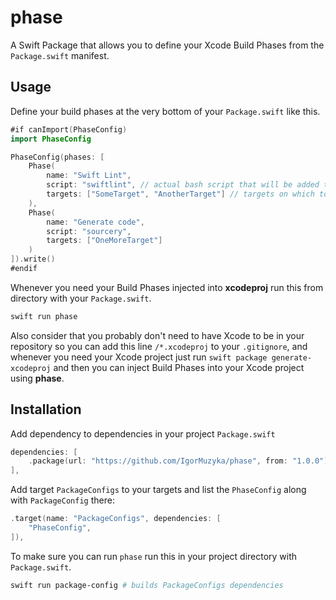 # phase

A Swift Package that allows you to define your Xcode Build Phases from the `Package.swift` manifest.

## Usage

Define your build phases at the very bottom of your `Package.swift` like this.

```swift
#if canImport(PhaseConfig)
import PhaseConfig

PhaseConfig(phases: [
	Phase(
        name: "Swift Lint", 
        script: "swiftlint", // actual bash script that will be added to xcodeproj build phase
        targets: ["SomeTarget", "AnotherTarget"] // targets on which to apply
    ),
    Phase(
        name: "Generate code",
        script: "sourcery",
        targets: ["OneMoreTarget"]
    )
]).write()
#endif
```

Whenever you need your Build Phases injected into **xcodeproj** run this from directory with your `Package.swift`.

```bash
swift run phase
```

Also consider that you probably don't need to have Xcode to be in your repository so you can add this line `/*.xcodeproj` to your `.gitignore`, and whenever you need your Xcode project just run `swift package generate-xcodeproj` and then you can inject Build Phases into your Xcode project using **phase**.

## Installation

Add dependency to dependencies in your project `Package.swift`

```swift
dependencies: [
    .package(url: "https://github.com/IgorMuzyka/phase", from: "1.0.0"),  
],
```

Add target `PackageConfigs` to your targets and list the `PhaseConfig` along with `PackageConfig` there:
```swift
.target(name: "PackageConfigs", dependencies: [
    "PhaseConfig",
]),
```

To make sure you can run `phase` run this in your project directory with `Package.swift`.
```bash
swift run package-config # builds PackageConfigs dependencies
```

